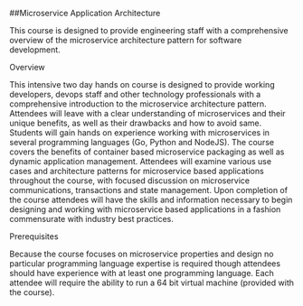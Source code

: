 
##Microservice Application Architecture

This course is designed to provide engineering staff with a comprehensive overview of the microservice architecture pattern for software development.

Overview

This intensive two day hands on course is designed to provide working developers, devops staff and other technology professionals with a comprehensive introduction to the microservice architecture pattern. Attendees will leave with a clear understanding of microservices and their unique benefits, as well as their drawbacks and how to avoid same. Students will gain hands on experience working with microservices in several programming languages (Go, Python and NodeJS). The course covers the benefits of container based microservice packaging as well as dynamic application management. Attendees will examine various use cases and architecture patterns for microservice based applications throughout the course, with focused discussion on microservice communications, transactions and state management. Upon completion of the course attendees will have the skills and information necessary to begin designing and working with microservice based applications in a fashion commensurate with industry best practices.

Prerequisites

Because the course focuses on microservice properties and design no particular programming language expertise is required though attendees should have experience with at least one programming language. Each attendee will require the ability to run a 64 bit virtual machine (provided with the course).
